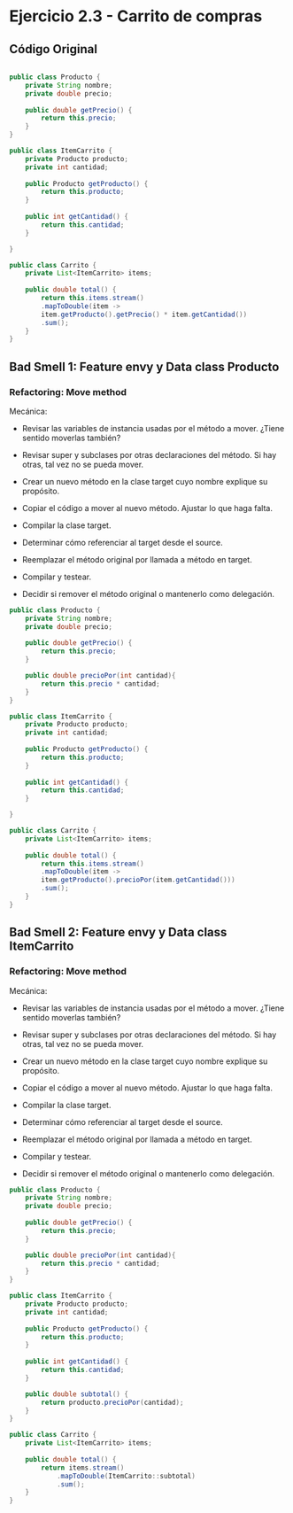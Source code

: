 # Ejercicio 2.3 - Carrito de compras


## Código Original
```java

public class Producto {
    private String nombre;
    private double precio;
    
    public double getPrecio() {
        return this.precio;
    }
}

public class ItemCarrito {
    private Producto producto;
    private int cantidad;
        
    public Producto getProducto() {
        return this.producto;
    }
    
    public int getCantidad() {
        return this.cantidad;
    }

}

public class Carrito {
    private List<ItemCarrito> items;
    
    public double total() {
        return this.items.stream()
        .mapToDouble(item -> 
        item.getProducto().getPrecio() * item.getCantidad())
        .sum();
    }
}
```

## Bad Smell 1: Feature envy y Data class Producto

### Refactoring: Move method
Mecánica:
* Revisar las variables de instancia usadas por el método a mover. ¿Tiene sentido moverlas también?

* Revisar super y subclases por otras declaraciones del método. Si hay otras, tal vez no se pueda mover.

* Crear un nuevo método en la clase target cuyo nombre explique su propósito.

* Copiar el código a mover al nuevo método. Ajustar lo que haga falta.

* Compilar la clase target.

* Determinar cómo referenciar al target desde el source.

* Reemplazar el método original por llamada a método en target.

* Compilar y testear.

* Decidir si remover el método original o mantenerlo como delegación.

```java
public class Producto {
    private String nombre;
    private double precio;
    
    public double getPrecio() {
        return this.precio;
    }

    public double precioPor(int cantidad){
        return this.precio * cantidad;
    }
}

public class ItemCarrito {
    private Producto producto;
    private int cantidad;
        
    public Producto getProducto() {
        return this.producto;
    }
    
    public int getCantidad() {
        return this.cantidad;
    }

}

public class Carrito {
    private List<ItemCarrito> items;
    
    public double total() {
        return this.items.stream()
        .mapToDouble(item -> 
        item.getProducto().precioPor(item.getCantidad()))
        .sum();
    }
}
```

## Bad Smell 2: Feature envy y Data class ItemCarrito

### Refactoring: Move method
Mecánica:
* Revisar las variables de instancia usadas por el método a mover. ¿Tiene sentido moverlas también?

* Revisar super y subclases por otras declaraciones del método. Si hay otras, tal vez no se pueda mover.

* Crear un nuevo método en la clase target cuyo nombre explique su propósito.

* Copiar el código a mover al nuevo método. Ajustar lo que haga falta.

* Compilar la clase target.

* Determinar cómo referenciar al target desde el source.

* Reemplazar el método original por llamada a método en target.

* Compilar y testear.

* Decidir si remover el método original o mantenerlo como delegación.

```java
public class Producto {
    private String nombre;
    private double precio;
    
    public double getPrecio() {
        return this.precio;
    }

    public double precioPor(int cantidad){
        return this.precio * cantidad;
    }
}

public class ItemCarrito {
    private Producto producto;
    private int cantidad;
        
    public Producto getProducto() {
        return this.producto;
    }
    
    public int getCantidad() {
        return this.cantidad;
    }

    public double subtotal() {
        return producto.precioPor(cantidad);
    }
}

public class Carrito {
    private List<ItemCarrito> items;
    
    public double total() {
        return items.stream()
            .mapToDouble(ItemCarrito::subtotal)
            .sum();
    }
}
```